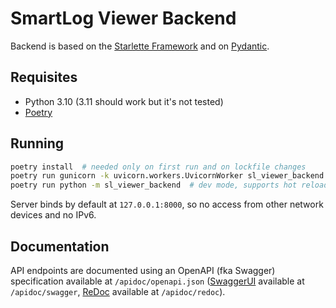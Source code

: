 # SmartLog Viewer Backend

Backend is based on the [Starlette Framework](https://www.starlette.io/) and on [Pydantic](https://docs.pydantic.dev/).

## Requisites

- Python 3.10 (3.11 should work but it's not tested)
- [Poetry](https://python-poetry.org/docs/#installation)

## Running

```sh
poetry install  # needed only on first run and on lockfile changes
poetry run gunicorn -k uvicorn.workers.UvicornWorker sl_viewer_backend:app  # production mode
poetry run python -m sl_viewer_backend  # dev mode, supports hot reload
```

Server binds by default at `127.0.0.1:8000`, so no access from other network devices and no IPv6.

## Documentation

API endpoints are documented using an OpenAPI (fka Swagger) specification available at `/apidoc/openapi.json` ([SwaggerUI](https://github.com/swagger-api/swagger-ui) available at `/apidoc/swagger`, [ReDoc](https://github.com/Redocly/redoc) available at `/apidoc/redoc`).
